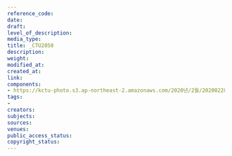 ```yaml
---
reference_code: 
date: 
draft: 
level_of_description: 
media_type: 
title: _CTU2050
description: 
weight: 
modified_at: 
created_at: 
link: 
components:
- https://kctu-photo.s3.ap-northeast-2.amazonaws.com/2020년/2월/20200228_3.1운동+101주년+기념+강제징용노동자상+양대노총+합동참배/_CTU2050.jpg
tags:
- 
creators: 
subjects: 
sources: 
venues: 
public_access_status: 
copyright_status: 
---
```

